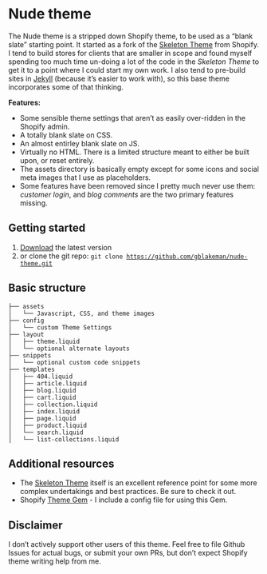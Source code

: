 Nude theme
============

The Nude theme is a stripped down Shopify theme, to be used as a “blank slate” starting point. It started as a fork of the [Skeleton Theme](https://github.com/Shopify/skeleton-theme) from Shopify. I tend to build stores for clients that are smaller in scope and found myself spending too much time un-doing a lot of the code in the _Skeleton Theme_ to get it to a point where I could start my own work. I also tend to pre-build sites in [Jekyll](https://jekyllrb.com/) (because it’s easier to work with), so this base theme incorporates some of that thinking.

**Features:**

- Some sensible theme settings that aren’t as easily over-ridden in the Shopify admin.
- A totally blank slate on CSS.
- An almost entirley blank slate on JS.
- Virtually no HTML. There is a limited structure meant to either be built upon, or reset entirely.
- The assets directory is basically empty except for some icons and social meta images that I use as placeholders.
- Some features have been removed since I pretty much never use them: _customer login_, and _blog comments_ are the two primary features missing.

Getting started
---------------------
1. <a href="https://github.com/gblakeman/nude-theme/archive/master.zip">Download</a> the latest version
2. or clone the git repo: <code>git clone https://github.com/gblakeman/nude-theme.git</code>

Basic structure
---------------
```
├── assets
│   └── Javascript, CSS, and theme images
├── config
│   └── custom Theme Settings
├── layout
│   ├── theme.liquid
│   └── optional alternate layouts
├── snippets
│   └── optional custom code snippets
├── templates
│   ├── 404.liquid
│   ├── article.liquid
│   ├── blog.liquid
│   ├── cart.liquid
│   ├── collection.liquid
│   ├── index.liquid
│   ├── page.liquid
│   ├── product.liquid
│   └── search.liquid
│   └── list-collections.liquid
```

Additional resources
---------------------
- The [Skeleton Theme](https://github.com/Shopify/skeleton-theme) itself is an excellent reference point for some more complex undertakings and best practices. Be sure to check it out.
- Shopify [Theme Gem](https://github.com/Shopify/shopify_theme) - I include a config file for using this Gem.

Disclaimer
---------------------
I don’t actively support other users of this theme. Feel free to file Github Issues for actual bugs, or submit your own PRs, but don’t expect Shopify theme writing help from me.
